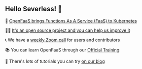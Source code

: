 ## Hello Severless! 👋

🐳 [OpenFaaS brings Functions As A Service (FaaS) to Kubernetes](https://docs.openfaas.com)

🙋‍♀️ [It's an open source project and you can help us improve it](https://docs.openfaas.com/contributing/get-started/)

📞 We have a [weekly Zoom call](https://github.com/openfaas/faas/issues/1683) for users and contributors

📚 You can learn OpenFaaS through our [Official Training](https://docs.openfaas.com/tutorials/training/)

🍿 There's lots of tutorials you can try [on our blog](https://openfaas.com/blog)
